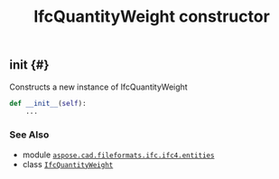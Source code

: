 ﻿---
title: IfcQuantityWeight constructor
second_title: Aspose.CAD for Python via .NET API References
description: 
type: docs
weight: 10
url: /python-net/aspose.cad.fileformats.ifc.ifc4.entities/ifcquantityweight/__init__/
is_root: false
---

## __init__ {#}

Constructs a new instance of IfcQuantityWeight



```python
def __init__(self):
    ...
```





### See Also
* module [`aspose.cad.fileformats.ifc.ifc4.entities`](../../)
* class [`IfcQuantityWeight`](/cad/python-net/aspose.cad.fileformats.ifc.ifc4.entities/ifcquantityweight)
